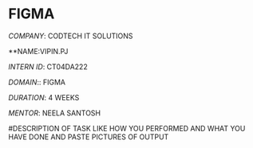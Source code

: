 # FIGMA

*COMPANY*: CODTECH IT SOLUTIONS

**NAME:VIPIN.PJ 

*INTERN ID*: CT04DA222

*DOMAIN*:: FIGMA

*DURATION*: 4 WEEKS

*MENTOR*: NEELA SANTOSH

#DESCRIPTION OF TASK LIKE HOW YOU PERFORMED AND WHAT YOU HAVE DONE AND PASTE PICTURES OF OUTPUT
